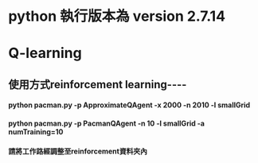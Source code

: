 # python 執行版本為 version 2.7.14
# Q-learning
## 使用方式reinforcement learning----
#### python pacman.py -p ApproximateQAgent -x 2000 -n 2010 -l smallGrid
#### python pacman.py -p PacmanQAgent -n 10 -l smallGrid -a numTraining=10
#### 請將工作路經調整至reinforcement資料夾內













